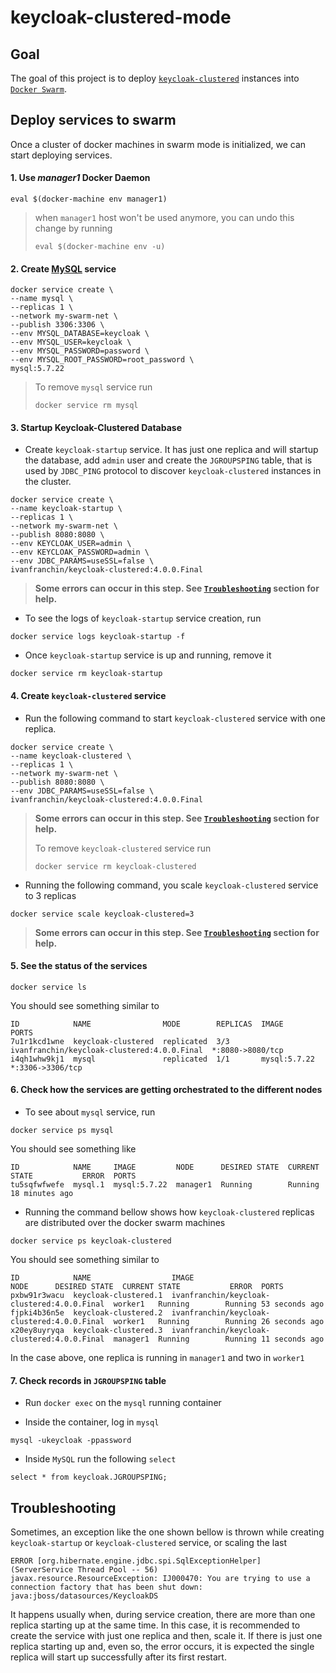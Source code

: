 # keycloak-clustered-mode

## Goal

The goal of this project is to deploy [`keycloak-clustered`](https://github.com/ivangfr/keycloak-clustered) instances into [`Docker Swarm`](https://docs.docker.com/engine/swarm/swarm-tutorial).

## Deploy services to swarm

Once a cluster of docker machines in swarm mode is initialized, we can start deploying services.

#### 1. Use _manager1_ Docker Daemon
```
eval $(docker-machine env manager1)
```
> when `manager1` host won't be used anymore, you can undo this change by running
> ```
> eval $(docker-machine env -u)
> ```

#### 2. Create [MySQL](https://hub.docker.com/_/mysql) service

```
docker service create \
--name mysql \
--replicas 1 \
--network my-swarm-net \
--publish 3306:3306 \
--env MYSQL_DATABASE=keycloak \
--env MYSQL_USER=keycloak \
--env MYSQL_PASSWORD=password \
--env MYSQL_ROOT_PASSWORD=root_password \
mysql:5.7.22
```
> To remove `mysql` service run
> ```
> docker service rm mysql
> ```

#### 3. Startup Keycloak-Clustered Database

- Create `keycloak-startup` service. It has just one replica and will startup the database, add `admin` user and create the `JGROUPSPING` table, that is used by `JDBC_PING` protocol to discover `keycloak-clustered` instances in the cluster. 
```
docker service create \
--name keycloak-startup \
--replicas 1 \
--network my-swarm-net \
--publish 8080:8080 \
--env KEYCLOAK_USER=admin \
--env KEYCLOAK_PASSWORD=admin \
--env JDBC_PARAMS=useSSL=false \
ivanfranchin/keycloak-clustered:4.0.0.Final
```
> **Some errors can occur in this step. See [`Troubleshooting`](#Troubleshooting) section for help.**

- To see the logs of `keycloak-startup` service creation, run
```
docker service logs keycloak-startup -f
```

- Once `keycloak-startup` service is up and running, remove it
```
docker service rm keycloak-startup
```

#### 4. Create `keycloak-clustered` service

- Run the following command to start `keycloak-clustered` service with one replica.
```
docker service create \
--name keycloak-clustered \
--replicas 1 \
--network my-swarm-net \
--publish 8080:8080 \
--env JDBC_PARAMS=useSSL=false \
ivanfranchin/keycloak-clustered:4.0.0.Final
```
> **Some errors can occur in this step. See [`Troubleshooting`](#Troubleshooting) section for help.**
>
> To remove `keycloak-clustered` service run
> ```
> docker service rm keycloak-clustered
> ```

- Running the following command, you scale `keycloak-clustered` service to 3 replicas
```
docker service scale keycloak-clustered=3
```
> **Some errors can occur in this step. See [`Troubleshooting`](#Troubleshooting) section for help.**

#### 5. See the status of the services
```
docker service ls
```
You should see something similar to
```
ID            NAME                MODE        REPLICAS  IMAGE                                        PORTS
7u1r1kcd1wne  keycloak-clustered  replicated  3/3       ivanfranchin/keycloak-clustered:4.0.0.Final  *:8080->8080/tcp
i4qh1whw9kj1  mysql               replicated  1/1       mysql:5.7.22                                 *:3306->3306/tcp
```

#### 6. Check how the services are getting orchestrated to the different nodes

- To see about `mysql` service, run
```
docker service ps mysql
```
You should see something like
```
ID            NAME     IMAGE         NODE      DESIRED STATE  CURRENT STATE           ERROR  PORTS
tu5sqfwfwefe  mysql.1  mysql:5.7.22  manager1  Running        Running 18 minutes ago
```

- Running the command bellow shows how `keycloak-clustered` replicas are distributed over the docker swarm machines
```
docker service ps keycloak-clustered
```
You should see something similar to
```
ID            NAME                  IMAGE                                        NODE      DESIRED STATE  CURRENT STATE           ERROR  PORTS
pxbw91r3wacu  keycloak-clustered.1  ivanfranchin/keycloak-clustered:4.0.0.Final  worker1   Running        Running 53 seconds ago
fjpki4b36n5e  keycloak-clustered.2  ivanfranchin/keycloak-clustered:4.0.0.Final  worker1   Running        Running 26 seconds ago
x20ey8uyryqa  keycloak-clustered.3  ivanfranchin/keycloak-clustered:4.0.0.Final  manager1  Running        Running 11 seconds ago
```
In the case above, one replica is running in `manager1` and two in `worker1`

#### 7. Check records in `JGROUPSPING` table

- Run `docker exec` on the `mysql` running container

- Inside the container, log in `mysql`
```
mysql -ukeycloak -ppassword
```

- Inside `MySQL` run the following `select`
```
select * from keycloak.JGROUPSPING;
```

## Troubleshooting

Sometimes, an exception like the one shown bellow is thrown while creating `keycloak-startup` or `keycloak-clustered` service, or scaling the last
```
ERROR [org.hibernate.engine.jdbc.spi.SqlExceptionHelper] (ServerService Thread Pool -- 56)
javax.resource.ResourceException: IJ000470: You are trying to use a connection factory that has been shut down:
java:jboss/datasources/KeycloakDS
```
It happens usually when, during service creation, there are more than one replica starting up at the same time. In this case, it is recommended to create the service with just one replica and then, scale it. If there is just one replica starting up and, even so, the error occurs, it is expected the single replica will start up successfully after its first restart.